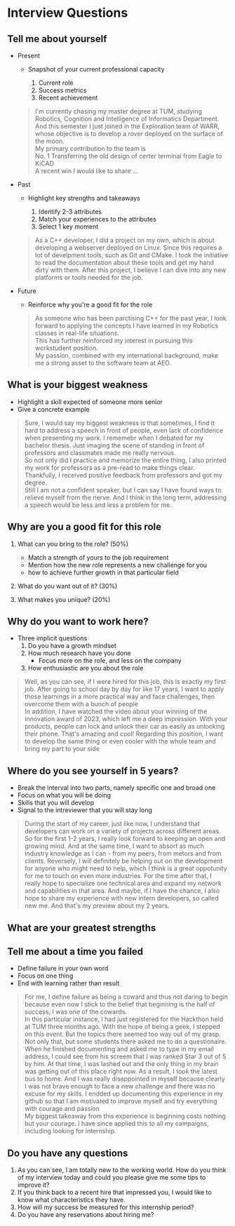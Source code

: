 
# Interview Questions  

## Tell me about yourself

* Present  

  * Snapshot of your current professional capacity  
  
    1. Current role
    2. Success metrics
    3. Recent achievement

  > I'm currently chasing my master degree at TUM, studying Robotics, Cognition and Intelligence of Informatics Department.  
  > And this semester I just joined in the Exploration team of WARR, whose objective is to develop a rover deployed on the surface of the moon.  
  > My primary contribution to the team is  
  > No. 1 Transferring the old design of certer terminal from Eagle to KiCAD  
  > A recent win I would like to share ...  

* Past  
  
  * Highlight key strengths and takeaways  

    1. Identify 2-3 attributes  
    2. Match your experiences to the attributes  
    3. Select 1 key moment  

   > As a C++ developer, I did a project on my own, which is about developing a webserver deployed on Linux. Since this requires a lot of develpment tools, such as Git and CMake. I took the initiative to read the documentation about these tools and get my hand dirty with them. After this project, I believe I can dive into any new platforms or tools needed for the job.

* Future  
  
  * Reinforce why you're a good fit for the role  

   > As someone who has been parctising C++ for the past year, I look forward to applying the concepts I have learned in my Robotics classes in real-life situations.  
   > This has further reinforced my interest in pursuing this workstudent position.  
   > My passion, combined with my international background, make me a strong asset to the software team at AED.  

## What is your biggest weakness  

* Highlight a skill expected of someone more senior
* Give a concrete example  

> Sure, I would say my biggest weakness is that sometimes, I find it hard to address a speech in front of people, even lack of confidence when presenting my work.
> I rememebr when I debated for my bachelor thesis. Just imaging the scene of standing in front of professors and classmates made me really nervous.  
> So not only did I practice and memorize the entire thing, I also printed my work for professors as a pre-read to make things clear.  
> Thankfully, I received positive feedback from professors and got my degree.  
> Still I am not a confident speaker, but I can say I have found ways to relieve myself from the nerve. And I think in the long term, addressing a speech would be less and less a problem for me.  

## Why are you a good fit for this role  

1. What can you bring to the role? (50%)

    * Match a strength of yours to the job requirement  
    * Mention how the new role represents a new challenge for you
    * how to achieve further growth in that particular field
2. What do you want out of it? (30%)
3. What makes you unique? (20%)

## Why do you want to work here?

* Three implicit questions  
  1. Do you have a growth mindset
  2. How much research have you done
     * Focus more on the role, and less on the company
  3. How enthusiastic are you about the role

> Well, as you can see, if I were hired for this job, this is exactly my first job. After going to school day by day for like 17 years, I want to apply those learnings in a more practical way and face challenges, then overcome them with a bunch of people  
> In addition, I have watched the video about your winning of the innovation award of 2023, which left me a deep impression. With your products, people can lock and unlock their car as easily as unlocking their phone. That's amazing and cool!
> Regarding this position, I want to develop the same thing or even cooler with the whole team and bring my part to your side

## Where do you see yourself in 5 years?  

* Break the interval into two parts, namely specific one and broad one
* Focus on what you will be doing  
* Skills that you will develop
* Signal to the intreviewer that you will stay long

> During the start of my career, just like now, I understand that developers can work on a variety of projects across different areas.  
> So for the first 1-2 years, I really look forward to keeping an open and growing mind. And at the same time, I want to absort as much industry knowledge as I can - from my peers, from metors and from clients. Reversely, I will definitely be helping out on the development for anyone who might need to help, which I think is a great oppotunity for me to touch on even more industries.
> For the time after that, I really hope to specialize one technical area and expand my network and capabilities in that area.
> And maybe, if I have the chance, I also hope to share my experience with new intern developers, so called new me.
> And that's my preview about my 2 years.

## What are your greatest strengths

## Tell me about a time you failed

* Define failure in your own word
* Focus on one thing  
* End with learning rather than result  

> For me, I define failure as being a coward and thus not daring to begin because even now I stick to the belief that beginning is the half of success, I was one of the cowards.  
> In this particular instance, I had just registered for the Hackthon held at TUM three months ago. With the hope of being a geek, I stepped on this event. But the topics there seemed too way out of my grasp. Not only that, but some students there asked me to do a questionaire. When he finished documenting and asked me to type in my email address, I could see from his screem that I was ranked Star 3 out of 5 by him. At that time, I was lashed out and the only thing in my brain was getting out of this place right now.
> As a result, I took the latest bus to home. And I was really disappointed in myself because clearly I was not brave enough to face a new challenge and there was no excuse for my skills. I endded up documenting this experience in my github so that I am motivated to improve myself and try everything with courage and passion  
> My biggest takeaway from this experience is beginning costs nothing but your courage. I have since applied this to all my campaigns, including looking for internship.

## Do you have any questions

1. As you can see, I am totally new to the working world. How do you think of my interview today and could you please give me some tips to improve it?
2. If you think back to a recent hire that impressed you, I would like to know what characteristics they have.  
3. How will my success be measured for this internship period?
4. Do you have any reservations about hiring me?  

